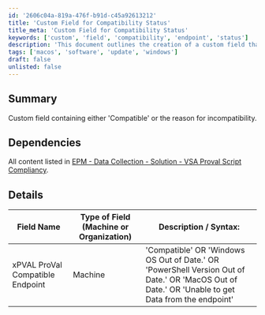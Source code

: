 ```yaml
---
id: '2606c04a-819a-476f-b91d-c45a92613212'
title: 'Custom Field for Compatibility Status'
title_meta: 'Custom Field for Compatibility Status'
keywords: ['custom', 'field', 'compatibility', 'endpoint', 'status']
description: 'This document outlines the creation of a custom field that indicates whether an endpoint is compatible or provides reasons for incompatibility, including various conditions such as outdated operating systems or PowerShell versions.'
tags: ['macos', 'software', 'update', 'windows']
draft: false
unlisted: false
---
```


## Summary

Custom field containing either 'Compatible' or the reason for incompatibility.

## Dependencies

All content listed in [EPM - Data Collection - Solution - VSA Proval Script Compliancy](<../../solutions/VSA Proval Script Compliancy.md>).

## Details

| Field Name                               | Type of Field (Machine or Organization) | Description / Syntax:                                                                                                   |
|------------------------------------------|-----------------------------------------|--------------------------------------------------------------------------------------------------------------------------|
| xPVAL ProVal Compatible Endpoint         | Machine                                 | 'Compatible' OR 'Windows OS Out of Date.' OR 'PowerShell Version Out of Date.' OR 'MacOS Out of Date.' OR 'Unable to get Data from the endpoint'  |

